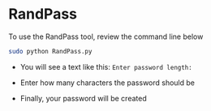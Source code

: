 # RandPass

To use the RandPass tool, review the command line below

```sh
sudo python RandPass.py
```
- You will see a text like this:
```Enter password length: ```

- Enter how many characters the password should be

- Finally, your password will be created
